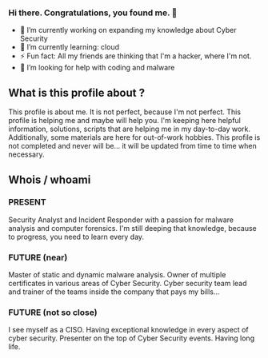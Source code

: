 ### Hi there. Congratulations, you found me. 👋


- 🔭 I’m currently working on expanding my knowledge about Cyber Security
- 🌱 I’m currently learning: cloud
- ⚡ Fun fact: All my friends are thinking that I'm a hacker, where I'm not.
- 🤔 I’m looking for help with coding and malware


## What is this profile about ? ##

This profile is about me. It is not perfect, because I'm not perfect.
This profile is helping me and maybe will help you.
I'm keeping here helpful information, solutions, scripts that are helping me in my day-to-day work.
Additionally, some materials are here for out-of-work hobbies.
This profile is not completed and never will be... it will be updated from time to time when necessary.

## Whois / whoami ##

### PRESENT ###
Security Analyst and Incident Responder with a passion for malware analysis and computer forensics. I'm still deeping that knowledge, because to progress, you need to learn every day.

### FUTURE (near) ###
Master of static and dynamic malware analysis. Owner of multiple certificates in various areas of Cyber Security.
Cyber security team lead and trainer of the teams inside the company that pays my bills...

### FUTURE (not so close) #
I see myself as a CISO. Having exceptional knowledge in every aspect of cyber security. Presenter on the top of Cyber Security events.
Having long life.


<!--
**jawczan/jawczan** is a ✨ _special_ ✨ repository because its `README.md` (this file) appears on your GitHub profile.

Here are some ideas to get you started:

- 🔭 I’m currently working on expanding my knowledge about Cyber Security
- 🌱 I’m currently learning Computer Forensics and Malaware analysis
- 👯 I’m looking to collaborate on ...
- 🤔 I’m looking for help with ...
- 💬 Ask me about ...
- 📫 How to reach me: ...
- 😄 Pronouns: ...
- ⚡ Fun fact: All my friends are thinking that I'm a hacker, where I'm not.
-->
